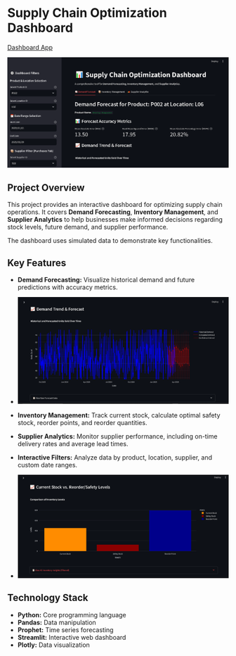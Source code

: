 # Supply Chain Optimization Dashboard

[Dashboard App](https://supply-chain-dashboard-fppecphmqqsatcchdwfqxy.streamlit.app)

![](png/supply_chain_opt.PNG)

## Project Overview

This project provides an interactive dashboard for optimizing supply chain operations. 
It covers **Demand Forecasting**, **Inventory Management**, and **Supplier Analytics** to help businesses 
make informed decisions regarding stock levels, future demand, and supplier performance.

The dashboard uses simulated data to demonstrate key functionalities.

## Key Features

* **Demand Forecasting:** Visualize historical demand and future predictions with accuracy metrics.
  
* ![](png/demand_trend&forecast.PNG)
  
* **Inventory Management:** Track current stock, calculate optimal safety stock, reorder points, and reorder quantities.
* **Supplier Analytics:** Monitor supplier performance, including on-time delivery rates and average lead times.
* **Interactive Filters:** Analyze data by product, location, supplier, and custom date ranges.

* ![](png/stock_reorder_safety.PNG)

## Technology Stack

* **Python:** Core programming language
* **Pandas:** Data manipulation
* **Prophet:** Time series forecasting
* **Streamlit:** Interactive web dashboard
* **Plotly:** Data visualization
